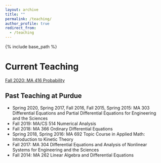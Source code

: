 ```yaml
---
layout: archive
title: ""
permalink: /teaching/
author_profile: true
redirect_from:
  - /teaching
---
```


{% include base_path %}

Current Teaching
======
[Fall 2020: MA 416 Probability](https://jingweihu-math.github.io/webpage/teaching/2020-fall-teaching)


## Past Teaching at Purdue
* Spring 2020, Spring 2017, Fall 2016, Fall 2015, Spring 2015: MA 303 Differential Equations and Partial Differential Equations for Engineering and the Sciences
* Fall 2019: MA/CS 514 Numerical Analysis
* Fall 2018: MA 366 Ordinary Differential Equations
* Spring 2018, Spring 2016: MA 692 Topic Course in Applied Math: Introduction to Kinetic Theory
* Fall 2017: MA 304 Differential Equations and Analysis of Nonlinear Systems for Engineering and the Sciences
* Fall 2014: MA 262 Linear Algebra and Differential Equations
